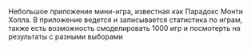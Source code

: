 Небольшое приложение мини-игра, известная как Парадокс Монти Холла.
В приложение ведется и записывается статистика по играм, также есть возможность смоделировать 1000 игр и посмотерть на результаты с разными выборами
